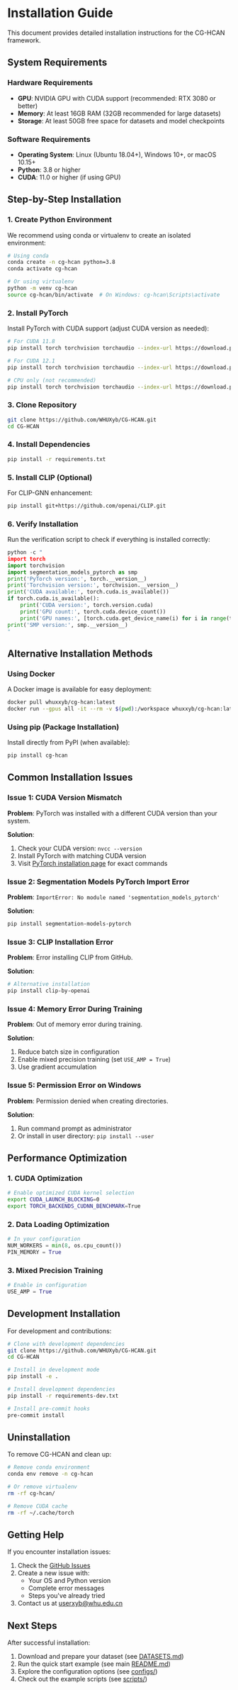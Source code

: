 # Installation Guide

This document provides detailed installation instructions for the CG-HCAN framework.

## System Requirements

### Hardware Requirements

- **GPU**: NVIDIA GPU with CUDA support (recommended: RTX 3080 or better)
- **Memory**: At least 16GB RAM (32GB recommended for large datasets)
- **Storage**: At least 50GB free space for datasets and model checkpoints

### Software Requirements

- **Operating System**: Linux (Ubuntu 18.04+), Windows 10+, or macOS 10.15+
- **Python**: 3.8 or higher
- **CUDA**: 11.0 or higher (if using GPU)

## Step-by-Step Installation

### 1. Create Python Environment

We recommend using conda or virtualenv to create an isolated environment:

```bash
# Using conda
conda create -n cg-hcan python=3.8
conda activate cg-hcan

# Or using virtualenv
python -m venv cg-hcan
source cg-hcan/bin/activate  # On Windows: cg-hcan\Scripts\activate
```

### 2. Install PyTorch

Install PyTorch with CUDA support (adjust CUDA version as needed):

```bash
# For CUDA 11.8
pip install torch torchvision torchaudio --index-url https://download.pytorch.org/whl/cu118

# For CUDA 12.1
pip install torch torchvision torchaudio --index-url https://download.pytorch.org/whl/cu121

# CPU only (not recommended)
pip install torch torchvision torchaudio --index-url https://download.pytorch.org/whl/cpu
```

### 3. Clone Repository

```bash
git clone https://github.com/WHUXyb/CG-HCAN.git
cd CG-HCAN
```

### 4. Install Dependencies

```bash
pip install -r requirements.txt
```

### 5. Install CLIP (Optional)

For CLIP-GNN enhancement:

```bash
pip install git+https://github.com/openai/CLIP.git
```

### 6. Verify Installation

Run the verification script to check if everything is installed correctly:

```python
python -c "
import torch
import torchvision
import segmentation_models_pytorch as smp
print('PyTorch version:', torch.__version__)
print('Torchvision version:', torchvision.__version__)
print('CUDA available:', torch.cuda.is_available())
if torch.cuda.is_available():
    print('CUDA version:', torch.version.cuda)
    print('GPU count:', torch.cuda.device_count())
    print('GPU names:', [torch.cuda.get_device_name(i) for i in range(torch.cuda.device_count())])
print('SMP version:', smp.__version__)
"
```

## Alternative Installation Methods

### Using Docker

A Docker image is available for easy deployment:

```bash
docker pull whuxxyb/cg-hcan:latest
docker run --gpus all -it --rm -v $(pwd):/workspace whuxxyb/cg-hcan:latest
```

### Using pip (Package Installation)

Install directly from PyPI (when available):

```bash
pip install cg-hcan
```

## Common Installation Issues

### Issue 1: CUDA Version Mismatch

**Problem**: PyTorch was installed with a different CUDA version than your system.

**Solution**: 
1. Check your CUDA version: `nvcc --version`
2. Install PyTorch with matching CUDA version
3. Visit [PyTorch installation page](https://pytorch.org/get-started/locally/) for exact commands

### Issue 2: Segmentation Models PyTorch Import Error

**Problem**: `ImportError: No module named 'segmentation_models_pytorch'`

**Solution**:
```bash
pip install segmentation-models-pytorch
```

### Issue 3: CLIP Installation Error

**Problem**: Error installing CLIP from GitHub.

**Solution**:
```bash
# Alternative installation
pip install clip-by-openai
```

### Issue 4: Memory Error During Training

**Problem**: Out of memory error during training.

**Solution**:
1. Reduce batch size in configuration
2. Enable mixed precision training (set `USE_AMP = True`)
3. Use gradient accumulation

### Issue 5: Permission Error on Windows

**Problem**: Permission denied when creating directories.

**Solution**:
1. Run command prompt as administrator
2. Or install in user directory: `pip install --user`

## Performance Optimization

### 1. CUDA Optimization

```bash
# Enable optimized CUDA kernel selection
export CUDA_LAUNCH_BLOCKING=0
export TORCH_BACKENDS_CUDNN_BENCHMARK=True
```

### 2. Data Loading Optimization

```python
# In your configuration
NUM_WORKERS = min(8, os.cpu_count())
PIN_MEMORY = True
```

### 3. Mixed Precision Training

```python
# Enable in configuration
USE_AMP = True
```

## Development Installation

For development and contributions:

```bash
# Clone with development dependencies
git clone https://github.com/WHUXyb/CG-HCAN.git
cd CG-HCAN

# Install in development mode
pip install -e .

# Install development dependencies
pip install -r requirements-dev.txt

# Install pre-commit hooks
pre-commit install
```

## Uninstallation

To remove CG-HCAN and clean up:

```bash
# Remove conda environment
conda env remove -n cg-hcan

# Or remove virtualenv
rm -rf cg-hcan/

# Remove CUDA cache
rm -rf ~/.cache/torch
```

## Getting Help

If you encounter installation issues:

1. Check the [GitHub Issues](https://github.com/WHUXyb/CG-HCAN/issues)
2. Create a new issue with:
   - Your OS and Python version
   - Complete error messages
   - Steps you've already tried
3. Contact us at userxyb@whu.edu.cn

## Next Steps

After successful installation:

1. Download and prepare your dataset (see [DATASETS.md](DATASETS.md))
2. Run the quick start example (see main [README.md](../README.md))
3. Explore the configuration options (see [configs/](../configs/))
4. Check out the example scripts (see [scripts/](../scripts/))
